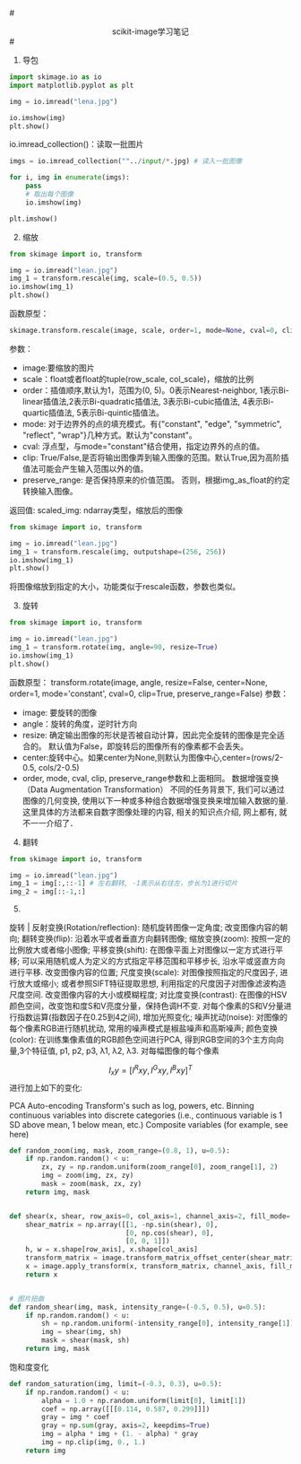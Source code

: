 #<center>scikit-image学习笔记</center>#
1. 导包

```python
import skimage.io as io
import matplotlib.pyplot as plt

img = io.imread("lena.jpg")

io.imshow(img)
plt.show()
```
io.imread_collection()：读取一批图片
```python
imgs = io.imread_collection(""../input/*.jpg) # 读入一批图像

for i, img in enumerate(imgs):
	pass
    # 取出每个图像
    io.imshow(img)

plt.imshow()
```

2. 缩放

```python
from skimage import io, transform

img = io.imread("lean.jpg")
img_1 = transform.rescale(img, scale=(0.5, 0.5))
io.imshow(img_1)
plt.show()
```

函数原型：

```python
skimage.transform.rescale(image, scale, order=1, mode=None, cval=0, clip=True, preserve_range=False)
```

参数：
+ image:要缩放的图片
+ scale：float或者float的tuple(row_scale, col_scale)，缩放的比例
+ order：插值顺序,默认为1，范围为(0, 5)。0表示Nearest-neighbor, 1表示Bi-linear插值法,2表示Bi-quadratic插值法, 3表示Bi-cubic插值法, 4表示Bi-quartic插值法, 5表示Bi-quintic插值法。
+ mode: 对于边界外的点的填充模式。有{"constant", "edge", "symmetric", "reflect", "wrap"}几种方式。默认为"constant"。
+ cval: 浮点型，与mode="constant"结合使用，指定边界外的点的值。
+ clip: True/False,是否将输出图像弄到输入图像的范围。默认True,因为高阶插值法可能会产生输入范围以外的值。
+ preserve_range: 是否保持原来的价值范围。 否则，根据img_as_float的约定转换输入图像。

返回值:
scaled_img: ndarray类型，缩放后的图像

```python
from skimage import io, transform

img = io.imread("lean.jpg")
img_1 = transform.rescale(img, outputshape=(256, 256))
io.imshow(img_1)
plt.show()
```
将图像缩放到指定的大小，功能类似于rescale函数，参数也类似。

3. 旋转

```python
from skimage import io, transform

img = io.imread("lean.jpg")
img_1 = transform.rotate(img, angle=90, resize=True)
io.imshow(img_1)
plt.show()
```
函数原型：
transform.rotate(image, angle, resize=False, center=None, order=1, mode='constant', cval=0, clip=True, preserve_range=False)
参数：
+ image: 要旋转的图像
+ angle：旋转的角度，逆时针方向
+ resize: 确定输出图像的形状是否被自动计算，因此完全旋转的图像是完全适合的。 默认值为False，即旋转后的图像所有的像素都不会丢失。
+ center:旋转中心。如果center为None,则默认为图像中心,center=(rows/2-0.5, cols/2-0.5)
+ order, mode, cval, clip, preserve_range参数和上面相同。
数据增强变换（Data Augmentation Transformation）
不同的任务背景下, 我们可以通过图像的几何变换, 使用以下一种或多种组合数据增强变换来增加输入数据的量. 这里具体的方法都来自数字图像处理的内容, 相关的知识点介绍, 网上都有, 就不一一介绍了．

4. 翻转
```python
from skimage import io, transform

img = io.imread("lean.jpg")
img_1 = img[:,::-1] # 左右翻转, -1表示从右往左，步长为1进行切片
img_2 = img[::-1,:]
```

5. 
旋转 | 反射变换(Rotation/reflection): 随机旋转图像一定角度; 改变图像内容的朝向;
翻转变换(flip): 沿着水平或者垂直方向翻转图像;
缩放变换(zoom): 按照一定的比例放大或者缩小图像;
平移变换(shift): 在图像平面上对图像以一定方式进行平移;
可以采用随机或人为定义的方式指定平移范围和平移步长, 沿水平或竖直方向进行平移. 改变图像内容的位置;
尺度变换(scale): 对图像按照指定的尺度因子, 进行放大或缩小; 或者参照SIFT特征提取思想, 利用指定的尺度因子对图像滤波构造尺度空间. 改变图像内容的大小或模糊程度;
对比度变换(contrast): 在图像的HSV颜色空间，改变饱和度S和V亮度分量，保持色调H不变. 对每个像素的S和V分量进行指数运算(指数因子在0.25到4之间), 增加光照变化;
噪声扰动(noise): 对图像的每个像素RGB进行随机扰动, 常用的噪声模式是椒盐噪声和高斯噪声;
颜色变换(color): 在训练集像素值的RGB颜色空间进行PCA, 得到RGB空间的3个主方向向量,3个特征值, p1, p2, p3, λ1, λ2, λ3. 对每幅图像的每个像素

$$
{I_x}y = {[I^R{xy}, I^G{xy}, I^B{xy}]}^T
$$
进行加上如下的变化:

PCA
Auto-encoding
Transform's such as log, powers, etc.
Binning continuous variables into discrete categories (i.e., continuous variable is 1 SD above mean, 1 below mean, etc.)
Composite variables (for example, see here)


```python
def random_zoom(img, mask, zoom_range=(0.8, 1), u=0.5):
    if np.random.random() < u:
        zx, zy = np.random.uniform(zoom_range[0], zoom_range[1], 2)
        img = zoom(img, zx, zy)
        mask = zoom(mask, zx, zy)
    return img, mask


def shear(x, shear, row_axis=0, col_axis=1, channel_axis=2, fill_mode='nearest', cval=0.):
    shear_matrix = np.array([[1, -np.sin(shear), 0],
                             [0, np.cos(shear), 0],
                             [0, 0, 1]])
    h, w = x.shape[row_axis], x.shape[col_axis]
    transform_matrix = image.transform_matrix_offset_center(shear_matrix, h, w)
    x = image.apply_transform(x, transform_matrix, channel_axis, fill_mode, cval)
    return x


# 图片扭曲
def random_shear(img, mask, intensity_range=(-0.5, 0.5), u=0.5):
    if np.random.random() < u:
        sh = np.random.uniform(-intensity_range[0], intensity_range[1])
        img = shear(img, sh)
        mask = shear(mask, sh)
    return img, mask
```

饱和度变化
```python
def random_saturation(img, limit=(-0.3, 0.3), u=0.5):
    if np.random.random() < u:
        alpha = 1.0 + np.random.uniform(limit[0], limit[1])
        coef = np.array([[[0.114, 0.587, 0.299]]])
        gray = img * coef
        gray = np.sum(gray, axis=2, keepdims=True)
        img = alpha * img + (1. - alpha) * gray
        img = np.clip(img, 0., 1.)
    return img
```